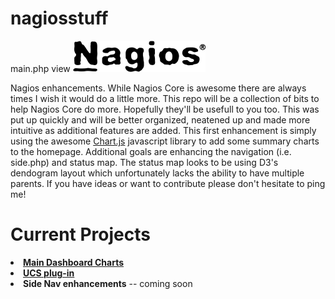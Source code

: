 # nagiosstuff
main.php view
![nagios](https://github.com/thinkitdata/nagiosstuff/blob/master/Nagios.png)

Nagios enhancements.  While Nagios Core is awesome there are always times I wish it would do a little more.  This repo will be a collection of bits to help Nagios Core do more.  Hopefully they'll be usefull to you too.  This was put up quickly and will be better organized, neatened up and made more intuitive as additional features are added.  This first enhancement is simply using the awesome <a href="http://www.chartjs.org">Chart.js</a> javascript library to add some summary charts to the homepage.  Additional goals are enhancing the navigation (i.e. side.php) and status map.  The status map looks to be using D3's dendogram layout which unfortunately lacks the ability to have multiple parents.  If you have ideas or want to contribute please don't hesitate to ping me!

# Current Projects
<li><a href="https://github.com/thinkitdata/nagiosstuff/tree/master/maindashboard"><b>Main Dashboard Charts</b></a>
<li><a href="https://github.com/thinkitdata/nagiosstuff/tree/master/UCS-plugin"><b>UCS plug-in</b></a>
<li><b>Side Nav enhancements</b> -- coming soon
